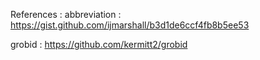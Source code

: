 References : 
abbreviation : https://gist.github.com/ijmarshall/b3d1de6ccf4fb8b5ee53

grobid : https://github.com/kermitt2/grobid